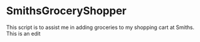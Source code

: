 # SmithsGroceryShopper
This script is to assist me in adding groceries to my shopping cart at Smiths.
This is an edit 
